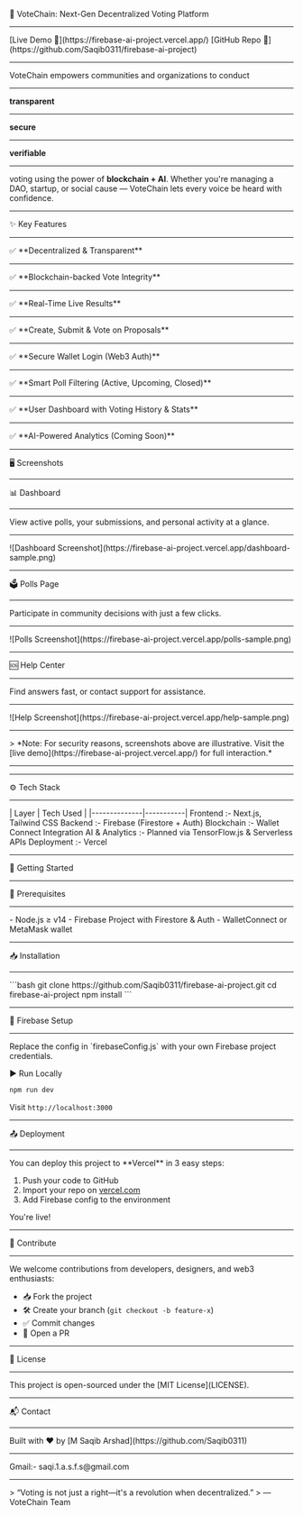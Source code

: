 🔗 VoteChain: Next-Gen Decentralized Voting Platform
<hr/>
[Live Demo 🚀](https://firebase-ai-project.vercel.app/) 
[GitHub Repo 📂](https://github.com/Saqib0311/firebase-ai-project)
<hr/>

VoteChain empowers communities and organizations to conduct <hr/> **transparent** <hr/> **secure** <hr/> **verifiable** <hr/> voting using the power of **blockchain + AI**. Whether you're managing a DAO, startup, or social cause — VoteChain lets every voice be heard with confidence.
<hr/>
✨ Key Features
<hr/>
✅ **Decentralized & Transparent**  
<hr/>
✅ **Blockchain-backed Vote Integrity** 
<hr/>
✅ **Real-Time Live Results**  
<hr/>
✅ **Create, Submit & Vote on Proposals**  
<hr/>
✅ **Secure Wallet Login (Web3 Auth)**  
<hr/>
✅ **Smart Poll Filtering (Active, Upcoming, Closed)**  
<hr/>
✅ **User Dashboard with Voting History & Stats**  
<hr/>
✅ **AI-Powered Analytics (Coming Soon)**
<hr/>
🖥️ Screenshots
<hr/>
📊 Dashboard
<hr/>
View active polls, your submissions, and personal activity at a glance.
<hr/>
![Dashboard Screenshot](https://firebase-ai-project.vercel.app/dashboard-sample.png)
<hr/>
🗳️ Polls Page
<hr/>
Participate in community decisions with just a few clicks.
<hr/>
![Polls Screenshot](https://firebase-ai-project.vercel.app/polls-sample.png)
<hr/>
🆘 Help Center
<hr/>
Find answers fast, or contact support for assistance.
<hr/>
![Help Screenshot](https://firebase-ai-project.vercel.app/help-sample.png)
<hr/>
> *Note: For security reasons, screenshots above are illustrative. Visit the [live demo](https://firebase-ai-project.vercel.app/) for full interaction.*

---
<hr/>
⚙️ Tech Stack
<hr/>
| Layer        | Tech Used |
|--------------|-----------|
 Frontend :- Next.js, Tailwind CSS 
 Backend :- Firebase (Firestore + Auth) 
 Blockchain :- Wallet Connect Integration 
 AI & Analytics :- Planned via TensorFlow.js & Serverless APIs
 Deployment :- Vercel 
<hr/>

🚀 Getting Started
<hr/>
 🔧 Prerequisites
 <hr/>
- Node.js ≥ v14
- Firebase Project with Firestore & Auth
- WalletConnect or MetaMask wallet
<hr/>
📥 Installation
<hr/>
```bash
git clone https://github.com/Saqib0311/firebase-ai-project.git
cd firebase-ai-project
npm install
```
<hr/>
🔐 Firebase Setup
<hr/>
Replace the config in `firebaseConfig.js` with your own Firebase project credentials.

 ▶️ Run Locally

```bash
npm run dev
```
Visit `http://localhost:3000`

<hr/>
📤 Deployment
<hr/>
You can deploy this project to **Vercel** in 3 easy steps:

1. Push your code to GitHub
2. Import your repo on [vercel.com](https://vercel.com)
3. Add Firebase config to the environment

You're live!
<hr/>

🙌 Contribute
<hr/>
We welcome contributions from developers, designers, and web3 enthusiasts:

- 📥 Fork the project
- 🛠️ Create your branch (`git checkout -b feature-x`)
- ✅ Commit changes
- 📩 Open a PR
<hr/>
📜 License
<hr/>
This project is open-sourced under the [MIT License](LICENSE).
<hr/>

📬 Contact
<hr/>
Built with ❤️ by [M Saqib Arshad](https://github.com/Saqib0311)
<hr/>
Gmail:- saqi.1.a.s.f.s@gmail.com
<hr/>
> “Voting is not just a right—it's a revolution when decentralized.”  
> — VoteChain Team
 
 

